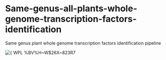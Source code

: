 # Same-genus-all-plants-whole-genome-transcription-factors-identification
Same genus plant whole genome transcription factors identification pipeline


![{ WPL %BV%H~W$26X~823R7](https://github.com/user-attachments/assets/2a91400a-88ff-4a48-9cd3-9c20902b8348)
